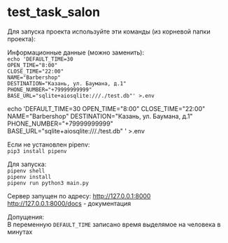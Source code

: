 # test_task_salon
Для запуска проекта используйте эти команды (из корневой папки проекта):

Информационные данные (можно заменить):
<br>
`echo 'DEFAULT_TIME=30`
<br>
`OPEN_TIME="8:00"`
<br>
`CLOSE_TIME="22:00"`
<br>
`NAME="Barbershop"`
<br>
`DESTINATION="Казань, ул. Баумана, д.1"`
<br>
`PHONE_NUMBER="+79999999999"`
<br>
`BASE_URL="sqlite+aiosqlite:///./test.db"' >.env`


echo 'DEFAULT_TIME=30 
OPEN_TIME="8:00"
CLOSE_TIME="22:00"
NAME="Barbershop"
DESTINATION="Казань, ул. Баумана, д.1"
PHONE_NUMBER="+79999999999"
BASE_URL="sqlite+aiosqlite:///./test.db" ' >.env

Если не установлен pipenv:
<br>
`pip3 install pipenv`

Для запуска:
<br>
`pipenv shell`
<br>
`pipenv install`
<br>
`pipenv run python3 main.py`

Сервер запущен по адресу: http://127.0.0.1:8000
<br>
http://127.0.0.1:8000/docs - документация

Допущения:
<br>
В переменную `DEFAULT_TIME` записано время выделямое на человека в минутах
